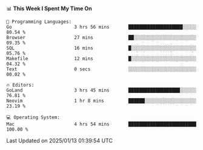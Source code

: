 <!--START_SECTION:waka-->
📊 **This Week I Spent My Time On** 

```text
💬 Programming Languages: 
Go                       3 hrs 56 mins       ████████████████████░░░░░   80.54 % 
Browser                  27 mins             ██░░░░░░░░░░░░░░░░░░░░░░░   09.35 % 
SQL                      16 mins             █░░░░░░░░░░░░░░░░░░░░░░░░   05.76 % 
Makefile                 12 mins             █░░░░░░░░░░░░░░░░░░░░░░░░   04.32 % 
Text                     0 secs              ░░░░░░░░░░░░░░░░░░░░░░░░░   00.02 % 

🔥 Editors: 
GoLand                   3 hrs 45 mins       ███████████████████░░░░░░   76.81 % 
Neovim                   1 hr 8 mins         ██████░░░░░░░░░░░░░░░░░░░   23.19 % 

💻 Operating System: 
Mac                      4 hrs 54 mins       █████████████████████████   100.00 % 
```


 Last Updated on 2025/01/13 01:39:54 UTC
<!--END_SECTION:waka-->

